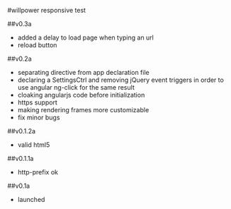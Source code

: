 #willpower responsive test

##v0.3a
- added a delay to load page when typing an url
- reload button

##v0.2a
- separating directive from app declaration file
- declaring a SettingsCtrl and removing jQuery event triggers in order to use angular ng-click for the same result
- cloaking angularjs code before initialization
- https support
- making rendering frames more customizable
- fix minor bugs

##v0.1.2a
- valid html5

##v0.1.1a
- http-prefix ok 

##v0.1a
- launched
